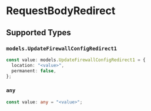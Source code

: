 # RequestBodyRedirect


## Supported Types

### `models.UpdateFirewallConfigRedirect1`

```typescript
const value: models.UpdateFirewallConfigRedirect1 = {
  location: "<value>",
  permanent: false,
};
```

### `any`

```typescript
const value: any = "<value>";
```

